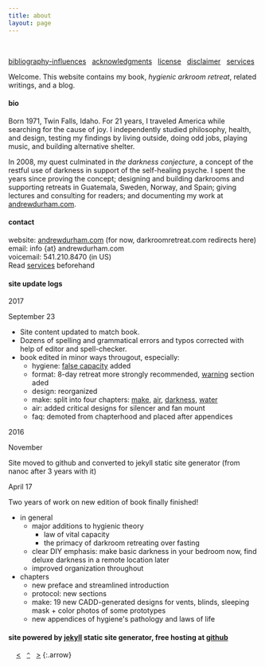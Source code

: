 ```yaml
---
title: about
layout: page
---
```


&nbsp;

[bibliography-influences](./bibliography-influences/) &nbsp; [acknowledgments](./acknowledgments/) &nbsp; [license](./license/) &nbsp; [disclaimer](./disclaimer/) &nbsp; [services](./services)

Welcome. This website contains my book, <em>hygienic arkroom retreat</em>, related writings, and a blog.

#### bio

Born 1971, Twin Falls, Idaho. For 21 years, I traveled America while searching for the cause of joy. I independently studied philosophy, health, and design, testing my findings by living outside, doing odd jobs, playing music, and building alternative shelter. 

In 2008, my quest culminated in _the darkness conjecture_, a concept of the restful use of darkness in support of the self​-healing psyche. I spent the years since proving the concept; designing and building darkrooms and supporting retreats in Guatemala, Sweden, Norway, and Spain; giving lectures and consulting for readers; and documenting my work at [andrewdurham.com](/).

#### contact

website: [andrewdurham.com](/) (for now, darkroomretreat.com redirects here)  
email: info {at} andrewdurham.com  
voicemail: 541.210.8470 (in US)  
Read [services](./services) beforehand

#### site update logs

2017

September 23

- Site content updated to match book. 
- Dozens of spelling and grammatical errors and typos corrected with help of editor and spell-checker.
- book edited in minor ways througout, especially:
    - hygiene: [false capacity](/hygiene#false-capacity) added
    - format: 8-day retreat more strongly recommended, [warning](/format#warning) section aded
    - design: reorganized
    - make: split into four chapters: [make](/make), [air](/air), [darkness](/darkness), [water](/water)
    - air: added critical designs for silencer and fan mount
    - faq: demoted from chapterhood and placed after appendices 
    
2016 

November

Site moved to github and converted to jekyll static site generator (from nanoc after 3 years with it)

April 17

Two years of work on new edition of book finally finished!

- in general
    - major additions to hygienic theory
        - law of vital capacity
        - the primacy of darkroom retreating over fasting
    - clear DIY emphasis: make basic darkness in your bedroom now, find deluxe darkness in a remote location later
    - improved organization throughout
- chapters
    - new preface and streamlined introduction
    - protocol: new sections
    - make: 19 new CADD-generated designs for vents, blinds, sleeping mask + color photos of some prototypes
    - new appendices of hygiene's pathology and laws of life

#### site powered by [jekyll](https://jekyllrb.com) static site generator, free hosting at [github](https://github.com)


&nbsp;&nbsp;&nbsp;&nbsp;[&lt;](/appendix-pathology/)&nbsp;&nbsp;&nbsp;[`^`](/)&nbsp;&nbsp;&nbsp;[&gt;](./bibliography-influences/)
{:.arrow}

<!--
- [bibliography-influences](./bibliography-influences/)
- [acknowledgments](./acknowledgments/)
- [license](./license/)
- [disclaimer](./disclaimer/)
- [services](./services/)
{:.submenu}

&nbsp;
-->
